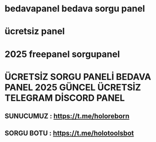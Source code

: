 # bedavapanel bedava sorgu panel
# ücretsiz panel
# 2025 freepanel sorgupanel
# ÜCRETSİZ SORGU PANELİ BEDAVA PANEL 2025 GÜNCEL ÜCRETSİZ TELEGRAM DİSCORD PANEL 
## SUNUCUMUZ : https://t.me/holoreborn 
## SORGU BOTU : https://t.me/holotoolsbot
